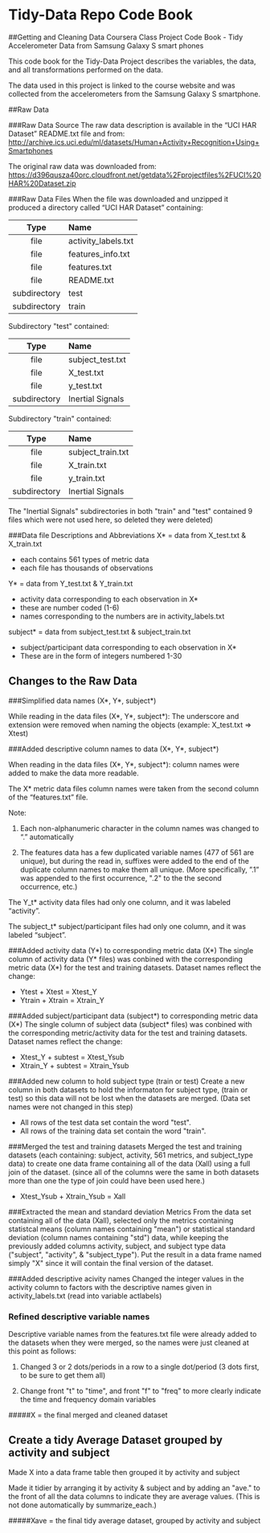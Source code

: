 # Tidy-Data Repo Code Book

##Getting and Cleaning Data Coursera Class Project Code Book - Tidy Accelerometer Data from Samsung Galaxy S smart phones

This code book for the Tidy-Data Project describes the variables, the data, and all transformations performed on the data.

The data used in this project is linked to the course website and was collected from the accelerometers from the Samsung Galaxy S smartphone. 

##Raw Data

###Raw Data Source
The raw data description is available in the “UCI HAR Dataset” README.txt file and from:
http://archive.ics.uci.edu/ml/datasets/Human+Activity+Recognition+Using+Smartphones

The original raw data was downloaded from:
https://d396qusza40orc.cloudfront.net/getdata%2Fprojectfiles%2FUCI%20HAR%20Dataset.zip

###Raw Data Files
When the file was downloaded and unzipped it produced a directory called “UCI HAR Dataset” containing:


|Type        | Name                |
|:------------:|:---------------------|
|file        | activity_labels.txt |
|file        | features_info.txt   |
|file        | features.txt        |
|file        | README.txt          |
|subdirectory| test                |
|subdirectory| train               |

Subdirectory "test" contained:

|Type        | Name
|:------------:|:---------------------
|file        | subject_test.txt
|file        | X_test.txt
|file        | y_test.txt
|subdirectory| Inertial Signals

Subdirectory "train" contained:

Type        | Name
:------------:|:---------------------
file        | subject_train.txt
file        | X_train.txt
file        | y_train.txt
subdirectory| Inertial Signals

The "Inertial Signals" subdirectories in both "train" and "test" contained 9 files which were not used here, so deleted they were deleted)

###Data file Descriptions and Abbreviations
X* = data from X_test.txt & X_train.txt

- each contains 561 types of metric data
- each file has thousands of observations

Y* = data from Y_test.txt & Y_train.txt

- activity data corresponding to each observation in X*
- these are number coded (1-6)
- names corresponding to the numbers are in activity_labels.txt

subject* = data from subject_test.txt & subject_train.txt

- subject/participant data corresponding to each observation in X*
- These are in the form of integers numbered 1-30

## Changes to the Raw Data

###Simplified data names (X\*, Y\*, subject\*)

While reading in the data files (X\*, Y\*, subject\*): The underscore and extension were removed when naming the objects (example: X_test.txt => Xtest)

###Added descriptive column names to data (X\*, Y\*, subject\*)

When reading in the data files (X\*, Y\*, subject\*):
column names were added to make the data more readable. 

The X* metric data files column names were taken from the second column of the “features.txt” file.  

Note:

1. Each non-alphanumeric character in the column names was changed to “.” automatically

2. The features data has a few duplicated variable names (477 of 561 are unique), but during the read in, suffixes were added to the end of the duplicate column names to make them all unique. (More specifically, ”.1” was appended to the first occurrence, ".2" to the the second occurrence, etc.)

The Y_t* activity data files had only one column, and it was labeled “activity”.

The subject_t* subject/participant files had only one column, and it was labeled “subject”.

###Added activity data (Y\*) to corresponding metric data (X\*)
The single column of activity data (Y* files) was conbined with the corresponding metric data (X*) for the test and training datasets. Dataset names reflect the change:   

- Ytest + Xtest = Xtest_Y 
- Ytrain + Xtrain = Xtrain_Y

###Added subject/participant data (subject\*) to corresponding metric data (X\*)
The single column of subject data (subject* files) was conbined with the corresponding metric/activity data for the test and training datasets. Dataset names reflect the change:

- Xtest_Y + subtest = Xtest_Ysub
- Xtrain_Y + subtest = Xtrain_Ysub

###Added new column to hold subject type (train or test)
Create a new column in both datasets to hold the informaton for subject type, (train or test) so this data will not be lost when the datasets are merged. (Data set names were not changed in this step)

- All rows of the test data set contain the word "test".
- All rows of the training data set contain the word "train".

###Merged the test and training datasets
Merged the test and training datasets (each containing: subject, activity, 561 metrics, and subject_type data) to create one data frame containing all of the data (Xall) using a full join of the dataset. (since all of the columns were the same in both datasets more than one the type of join could have been used here.)

- Xtest_Ysub + Xtrain_Ysub = Xall

###Extracted the mean and standard deviation Metrics
From the data set containing all of the data (Xall), selected only the metrics containing statistcal means (column names containing "mean") or statistical standard deviation  (column names containing "std") data, while keeping the previously added columns activity, subject, and subject type data ("subject", "activity", & "subject_type"). Put the result in a data frame named simply "X" since it will contain the final version of the dataset.

###Added descriptive acivity names
Changed the integer values in the activity column to factors with the descriptive names given in activity_labels.txt (read into variable actlabels)

### Refined descriptive variable names
Descriptive variable names from the features.txt file were already added to the datasets when they were merged, so the names were just cleaned at this point as follows:

1. Changed 3 or 2 dots/periods in a row to a single dot/period (3 dots first, to be sure to get them all)

2. Change front "t" to "time", and front "f" to "freq" to more clearly indicate the time and frequency domain variables

#####X = the final merged and cleaned dataset


## Create a tidy Average Dataset grouped by activity and subject
Made X into a data frame table then grouped it by activity and subject

Made it tidier by arranging it by activity & subject and by adding an "ave." to the front of all the data columns to indicate they are average values. (This is not done automatically by summarize_each.)

#####Xave = the final tidy average dataset, grouped by activity and subject
